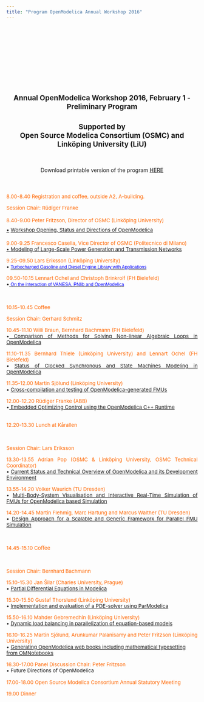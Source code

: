 ```yaml
---
title: "Program OpenModelica Annual Workshop 2016"
---
```

<h2 style="text-align: center;">
  &nbsp;
</h2>

<h2 style="text-align: center;">
  &nbsp;
</h2>

<h2 style="text-align: center;">
  &nbsp;
</h2>

<h2 style="text-align: center;">
  <span style="font-size: 14pt;">Annual OpenModelica Workshop 2016, February 1 - Preliminary Program</span>
</h2>

<h2 style="text-align: center;">
  <span style="font-size: 14pt;">Supported by</span><br /><span style="font-size: 14pt;">Open Source Modelica Consortium (OSMC) and Linköping University (LiU)</span>
</h2>

&nbsp;

<p style="text-align: center;">
  Download printable version of the program <a href="images/docs/openmodelica2016/OpenModelicaWorkshop2016.pdf">HERE</a>
</p>

<p style="text-align: center;">
  <span style="color: #ff6600; line-height: 1.8;">&nbsp;</span>
</p>

<p style="text-align: justify;">
  <span style="font-size: 10pt; color: #ff6600;">8.00-8.40 Registration and coffee, outside A2, A-building.</span>
</p>

<p style="text-align: justify;">
  <span style="font-size: 10pt; color: #ff6600;">Session Chair: Rüdiger Franke</span>
</p>

<div style="text-align: justify;">
  <span style="color: #ff6600; font-size: 10pt;"><span style="font-size: 10pt; line-height: 1.8;">8.40-9.00 Peter Fritzson, Director of OSMC (Linköping University)</span></span>
</div>

<div style="text-align: justify;">
  <span style="font-size: 10pt;"><a href="http://www.openmodelica.org/images/docs/openmodelica2015/OpenModelica2015-talk01-Peter-FritzsonOpenModelica-Workshop-Opening%20v1.pdf"></a><a href="http://www.openmodelica.org/images/docs/openmodelica2015/OpenModelica2015-talk02-Franke_Optimization.pdf" style="font-size: 13.3333px; line-height: 24px; text-align: justify;">•</a><span style="font-size: 10pt; line-height: 1.8;">&nbsp;</span><span style="font-size: 10pt; line-height: 1.8; color: #000000;"><a href="images/M_images/OpenModelicaWorkshop-2016/OpenModelica2016-talk01-Peter-FritzsonOpenModelica-Workshop-Opening%20v2.pdf">Workshop Opening, Status and Directions of OpenModelica</a>&nbsp;</span></span>
</div>

<p style="text-align: justify;">
  <span style="color: #ff6600; font-size: 10pt;">9.00-9.25 Francesco Casella, Vice Director of OSMC (Politecnico di Milano)</span><br /><span style="font-size: 10pt;"><a href="http://www.openmodelica.org/images/docs/openmodelica2015/OpenModelica2015-talk02-Franke_Optimization.pdf">• </a><a href="images/M_images/OpenModelicaWorkshop-2016/OpenModelica2016-talk02-Francesco-%20Modeling%20of%20Large-Scale%20Power.pdf">Modeling of Large-Scale Power Generation and Transmission Networks</a></span>
</p>

<p style="text-align: justify;">
  <span style="font-size: 10pt; color: #ff6600;">9.25-09.50&nbsp;Lars Eriksson (Linköping University)</span><br /><span style="font-size: 10pt;">•&nbsp;<a href="images/M_images/OpenModelicaWorkshop-2016/OpenModelica2016-talk03-LarsEriksson-Turbocharged%20Gasoline%20and%20Diesel%20Engine%20.pdf"><span style="color: #0000ff;"><span style="font-size: 9pt; font-family: Verdana, sans-serif; color: #0000ff;">Turbocharged Gasoline and Diesel Engine Library with Applications</span></span></a></span>
</p>

<p style="text-align: justify;">
  <span style="font-size: 10pt; color: #ff6600;">09.50-10.15&nbsp;Lennart Ochel and Christoph Brinkrolf (FH Bielefeld)</span><br /><span style="font-size: 10pt;">•<span style="color: #0000ff;"><a href="http://www.modprod.liu.se/filarkiv/1.672868/OpenModelica2016-talk04-LennartOchel-OntheinteractionofVANESA.pdf"> </a><a href="images/M_images/OpenModelicaWorkshop-2016/OpenModelica2016-talk04-Lennart%20Ochel-On%20the%20interaction%20of%20VANESA.pdf"><span style="color: #0000ff;"><span style="font-size: 9pt; font-family: Verdana, sans-serif; color: #000000;"><span style="color: #0000ff;">On the interaction of VANESA, PNlib and OpenModelica</span></span></span></a></span></span>
</p>

<p style="text-align: justify;">
  &nbsp;
</p>

<p style="text-align: justify;">
  <span style="font-size: 10pt; color: #ff6600;">10.15-10.45 Coffee</span>
</p>

<p style="text-align: justify;">
  <span style="font-size: 10pt; color: #ff6600;">Session Chair:&nbsp;Gerhard Schmitz</span>
</p>

<p style="text-align: justify;">
  <span style="font-size: 10pt; color: #ff6600;">10.45-11.10&nbsp;Willi Braun, Bernhard Bachmann (FH Bielefeld)</span><br /><span style="font-size: 10pt;">•<a href="images/M_images/OpenModelicaWorkshop-2016/OpenModelica2016-talk05-WilliBraun-Comparison%20of%20Methods%20for%20Solving%20Non-linear%20Algebraic%20Loops%20.pdf"> Comparison of Methods for Solving Non-linear Algebraic Loops in OpenModelica</a></span>
</p>

<p style="text-align: justify;">
  <span style="font-size: 10pt; color: #ff6600;">11.10-11.35&nbsp;Bernhard Thiele (Linköping University) and Lennart Ochel (FH Bielefeld)</span><br /><span style="font-size: 10pt;">• <a href="images/M_images/OpenModelicaWorkshop-2016/OpenModelica2016-talk06-Bernhard%20Thiele-Status%20of%20Clocked%20Synchronous.pdf">Status of Clocked Synchronous and State Machines Modeling in OpenModelica</a></span>
</p>

<p style="text-align: justify;">
  <span style="font-size: 10pt; color: #ff6600;">11.35-12.00&nbsp;Martin Sjölund (Linköping University)</span><br /><span style="font-size: 10pt;">• <a href="images/M_images/OpenModelicaWorkshop-2016/OpenModelica2016-talk07-Martin%20Sjölund-Cross-Compilation%20and%20testing.pdf">Cross-compilation and testing of OpenModelica-generated FMUs</a></span>&nbsp;&nbsp;
</p>

<div>
  <span style="font-size: 10pt; color: #ff6600;">12.00-12.20&nbsp;Rüdiger Franke (ABB)</span>
</div>

<div>
  <span style="font-size: 10pt;">•<a href="images/M_images/OpenModelicaWorkshop-2016/OpenModelica2016-talk08-RudigerFranke-Embedded%20Optimizing%20Control%20.pdf">&nbsp;Embedded Optimizing Control using the OpenModelica C++ Runtime</a><br /></span>
</div>

<div>
  &nbsp;
</div>

<p style="text-align: justify;">
  <span style="font-size: 10pt; color: #ff6600;">12.20-13.30 Lunch at Kårallen</span>
</p>

<p style="text-align: justify;">
  <span style="font-size: 10pt; color: #ff6600;"></span>&nbsp;
</p>

<p style="text-align: justify;">
  <span style="font-size: 10pt; color: #ff6600;">Session Chair:&nbsp;Lars Eriksson</span>
</p>

<p style="text-align: justify;">
  <span style="font-size: 10pt; color: #ff6600;">13.30-13.55 Adrian Pop (OSMC & Linköping University, OSMC Technical Coordinator)</span><br /><span style="font-size: 10pt;">• <a href="images/M_images/OpenModelicaWorkshop-2016/OpenModelica2016-talk09-AdrianPop-Current%20Status%20and%20Technical%20Overview%20.pdf">Current Status and Technical Overview of OpenModelica and its Development Environment</a></span>
</p>

<p style="text-align: justify;">
  <span style="font-size: 10pt; color: #ff6600;">13.55-14.20&nbsp;Volker Waurich (TU Dresden)</span><br /><span style="font-size: 10pt;">• <a href="images/M_images/OpenModelicaWorkshop-2016/OpenModelica2016-talk10-VolkerWaurich-Multi-Body-System%20Visualisation.pdf">Multi-Body-System Visualisation and Interactive Real-Time Simulation of FMUs for OpenModelica based Simulation</a></span>
</p>

<p style="text-align: justify;">
  <span style="font-size: 10pt; color: #ff6600;">14.20-14.45&nbsp;Martin Flehmig, Marc Hartung and Marcus Walther (TU Dresden)</span><br /><span style="font-size: 10pt;">• <a href="images/M_images/OpenModelicaWorkshop-2016/OpenModelica2016-talk11-Martinflehmig-Design%20Approach%20for%20a%20Scalable.pdf">Design Approach for a Scalable and Generic Framework for Parallel FMU Simulation</a></span>
</p>

&nbsp;

<span style="font-size: 10pt; color: #ff6600;">14.45-15.10 Coffee</span>

&nbsp;

<span style="font-size: 10pt; color: #ff6600;">Session Chair:&nbsp;Bernhard Bachmann</span>

<span style="font-size: 10pt; color: #ff6600;">15.10-15.30&nbsp;Jan Šilar (Charles University, Prague)</span>  
<span style="font-size: 10pt;">• <a href="images/M_images/OpenModelicaWorkshop-2016/OpenModelica2016-talk12-JanSilar-Partial%20Differential%20Equations%20in%20Modelica.pdf">Partial Differential Equations in Modelica</a></span>

<span style="font-size: 10pt; color: #ff6600;">15.30-15.50&nbsp;Gustaf Thorslund (Linköping University)</span>  
<span style="font-size: 10pt;">• <a href="images/docs/openmodelica2015/OpenModelica2015-talk12%20Initialization_Ochel.pdf"></a><a href="images/M_images/OpenModelicaWorkshop-2016/OpenModelica2016-talk13-Gustaf_Thorslund-Implementation%20and%20evaluation%20PDE%20ParModelica.pdf">Implementation and evaluation of a PDE-solver using ParModelica</a><br /></span>

<span style="font-size: 10pt; color: #ff6600;">15.50-16.10&nbsp;Mahder Gebremedhin (Linköping University)</span>  
<span style="font-size: 10pt;">•&nbsp;<a href="images/M_images/OpenModelicaWorkshop-2016/OpenModelica2016-talk14-MahderGebremedhin-Dynamic%20load%20balancing%20.pdf">Dynamic load balancing in parallelization of equation-based models</a></span>

<span style="font-size: 10pt; color: #ff6600;">16.10-16.25&nbsp;Martin Sjölund, Arunkumar Palanisamy and Peter Fritzson (Linköping University)</span>  
<span style="font-size: 10pt;">• <a href="images/M_images/OpenModelicaWorkshop-2016/OpenModelica2016-talk15-Arunkumar-Generating%20OpenModelica%20Webbook.pdf">Generating OpenModelica web books including mathematical typesetting from OMNotebooks</a></span>

<span style="font-size: 10pt; color: #ff6600;">16.30-17.00 Panel Discussion Chair: Peter Fritzson</span>  
<span style="font-size: 10pt;">• Future Directions of OpenModelica</span>

<span style="font-size: 10pt; color: #ff6600;">17.00-18.00 Open Source Modelica Consortium Annual Statutory Meeting</span>&nbsp;

<span style="font-size: 10pt; color: #ff6600;">19.00 Dinner</span>

&nbsp;